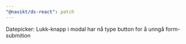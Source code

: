 ```yaml
---
"@navikt/ds-react": patch
---
```


Datepicker: Lukk-knapp i modal har nå type button for å unngå form-submition
